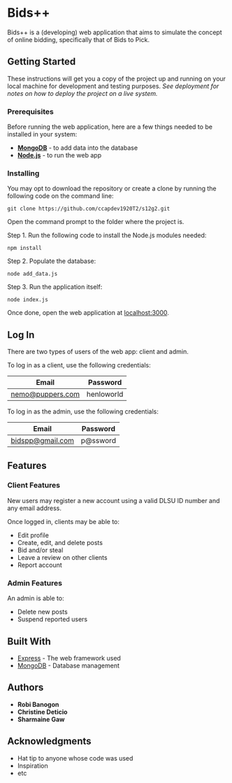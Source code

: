 # Bids++

Bids++ is a (developing) web application that aims to simulate the concept of online bidding, specifically that of Bids to Pick.

## Getting Started

These instructions will get you a copy of the project up and running on your local machine for development and testing purposes. _See deployment for notes on how to deploy the project on a live system._

### Prerequisites

Before running the web application, here are a few things needed to be installed in your system:

* __[MongoDB](https://www.mongodb.com/download-center/community)__ - to add data into the database
* __[Node.js](https://nodejs.org/en/download/)__ - to run the web app

### Installing

You may opt to download the repository or create a clone by running the following code on the command line:

```
git clone https://github.com/ccapdev1920T2/s12g2.git
```

Open the command prompt to the folder where the project is.

Step 1. Run the following code to install the Node.js modules needed:

```
npm install
```

Step 2. Populate the database:

```
node add_data.js
```

Step 3. Run the application itself:

```
node index.js
```

Once done, open the web application at [localhost:3000](http://localhost:3000/).

## Log In
There are two types of users of the web app: client and admin.

To log in as a client, use the following credentials:

Email | Password
----- | --------
nemo@puppers.com | henloworld

To log in as the admin, use the following credentials:

Email | Password
----- | --------
bidspp@gmail.com | p@ssword

## Features

### Client Features

New users may register a new account using a valid DLSU ID number and any email address.

Once logged in, clients may be able to:

* Edit profile
* Create, edit, and delete posts
* Bid and/or steal
* Leave a review on other clients
* Report account

### Admin Features

An admin is able to:

* Delete new posts
* Suspend reported users


## Built With

* [Express](https://www.mongodb.com) - The web framework used
* [MongoDB](https://maven.apache.org/) - Database management

## Authors

* **Robi Banogon**
* **Christine Deticio**
* **Sharmaine Gaw**

## Acknowledgments

* Hat tip to anyone whose code was used
* Inspiration
* etc
